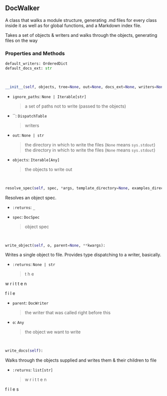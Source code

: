 ## <a id="Peeves.Peeves.Doc.DocWalker.DocWalker">DocWalker</a>
A class that walks a module structure, generating .md files for every class inside it as well as for global functions,
and a Markdown index file.

Takes a set of objects & writers and walks through the objects, generating files on the way



### Properties and Methods
```python
default_writers: OrderedDict
default_docs_ext: str
```
<a id="Peeves.Peeves.Doc.DocWalker.DocWalker.__init__" class="docs-object-method">&nbsp;</a>
```python
__init__(self, objects, tree=None, out=None, docs_ext=None, writers=None, ignore_paths=None, description=None, verbose=True, template_directory=None, examples_directory=None, **extra_fields): 
```

- `ignore_paths`: `None | Iterable[str]`
    >a set of paths not to write (passed to the objects)
- ``: `DispatchTable`
    >writers
- `out`: `None | str`
    >the directory in which to write the files (`None` means `sys.stdout`)
the directory in which to write the files (`None` means `sys.stdout`)
- `objects`: `Iterable[Any]`
    >the objects to write out

<a id="Peeves.Peeves.Doc.DocWalker.DocWalker.resolve_spec" class="docs-object-method">&nbsp;</a>
```python
resolve_spec(self, spec, *args, template_directory=None, examples_directory=None, extra_fields=None, **kwargs): 
```
Resolves an object spec.
- `:returns`: `_`
    >
- `spec`: `DocSpec`
    >object spec

<a id="Peeves.Peeves.Doc.DocWalker.DocWalker.write_object" class="docs-object-method">&nbsp;</a>
```python
write_object(self, o, parent=None, **kwargs): 
```
Writes a single object to file.
Provides type dispatching to a writer, basically.
- `:returns`: `None | str`
    >t
h
e
 
w
r
i
t
t
e
n
 
f
i
l
e
- `parent`: `DocWriter`
    >the writer that was called right before this
- `o`: `Any`
    >the object we want to write

<a id="Peeves.Peeves.Doc.DocWalker.DocWalker.write_docs" class="docs-object-method">&nbsp;</a>
```python
write_docs(self): 
```
Walks through the objects supplied and writes them & their children to file
- `:returns`: `list[str]`
    >w
r
i
t
t
e
n
 
f
i
l
e
s



